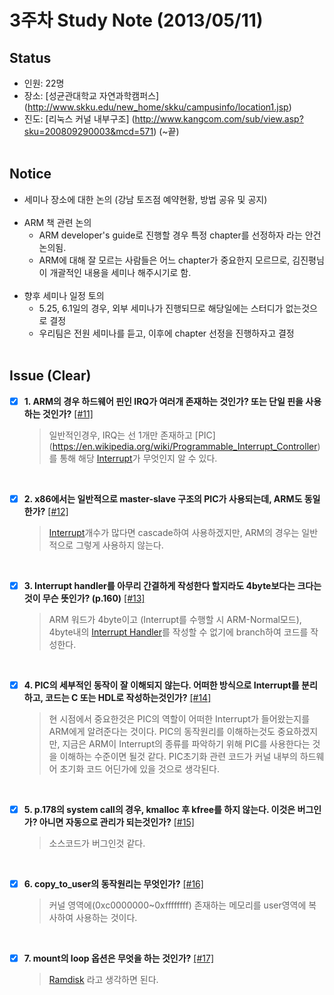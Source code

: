 # 3주차 Study Note (2013/05/11)

## Status
 - 인원: 22명
 - 장소: [성균관대학교 자연과학캠퍼스] (http://www.skku.edu/new_home/skku/campusinfo/location1.jsp)
 - 진도: [리눅스 커널 내부구조] (http://www.kangcom.com/sub/view.asp?sku=200809290003&mcd=571) (~끝) <br  /> <br  />

## Notice
 - 세미나 장소에 대한 논의 (강남 토즈점 예약현황, 방법 공유 및 공지) <br  /> <br  />
 - ARM 책 관련 논의
   - ARM developer's guide로 진행할 경우 특정 chapter를 선정하자 라는 안건 논의됨.
   - ARM에 대해 잘 모르는 사람들은 어느 chapter가 중요한지 모르므로, 김진평님이 개괄적인 내용을 세미나 해주시기로 함. <br  /> <br  />
 - 향후 세미나 일정 토의
   - 5.25, 6.1일의 경우, 외부 세미나가 진행되므로 해당일에는 스터디가 없는것으로 결정
   - 우리팀은 전원 세미나를 듣고, 이후에 chapter 선정을 진행하자고 결정  <br  /> <br  />


## Issue (Clear)
- [x] **1. ARM의 경우 하드웨어 핀인 IRQ가 여러개 존재하는 것인가? 또는 단일 핀을 사용하는 것인가?** [[#11]](https://github.com/arm10c/linux-stable/issues/11)
    > 일반적인경우, IRQ는 선 1개만 존재하고 [PIC] (https://en.wikipedia.org/wiki/Programmable_Interrupt_Controller)를 통해 해당 [Interrupt](https://en.wikipedia.org/wiki/Interrupt)가 무엇인지 알 수 있다.

  <br />
- [x] **2. x86에서는 일반적으로 master-slave 구조의 PIC가 사용되는데, ARM도 동일한가?** [[#12]](https://github.com/arm10c/linux-stable/issues/12)
    > [Interrupt](https://en.wikipedia.org/wiki/Interrupt)개수가 많다면 cascade하여 사용하겠지만, ARM의 경우는 일반적으로 그렇게 사용하지 않는다.

  <br />
- [x] **3. Interrupt handler를 아무리 간결하게 작성한다 할지라도 4byte보다는 크다는것이 무슨 뜻인가? (p.160)** [[#13]](https://github.com/arm10c/linux-stable/issues/13)
    > ARM 워드가 4byte이고 (Interrupt를 수행할 시 ARM-Normal모드), 
4byte내의 [Interrupt Handler](https://en.wikipedia.org/wiki/Interrupt_handler)를 작성할 수 없기에 branch하여 코드를 작성한다.

  <br />
- [x] **4. PIC의 세부적인 동작이 잘 이해되지 않는다. 어떠한 방식으로 Interrupt를 분리하고, 코드는 C 또는 HDL로 작성하는것인가?** 
[[#14]](https://github.com/arm10c/linux-stable/issues/14)
    > 현 시점에서 중요한것은 PIC의 역할이 어떠한 Interrupt가 들어왔는지를 ARM에게 알려준다는 것이다. PIC의 동작원리를 이해하는것도 중요하겠지만, 지금은 ARM이 Interrupt의 종류를 파악하기 위해 PIC를 사용한다는 것을 이해하는 수준이면 될것 같다. PIC초기화 관련 코드가 커널 내부의 하드웨어 초기화 코드 어딘가에 있을 것으로 생각된다. 

  <br />
- [x] **5. p.178의 system call의 경우, kmalloc 후 kfree를 하지 않는다. 이것은 버그인가? 아니면 자동으로 관리가 되는것인가?** 
[[#15]](https://github.com/arm10c/linux-stable/issues/15)
    > 소스코드가 버그인것 같다. 

  <br />
- [x] **6. copy_to_user의 동작원리는 무엇인가?** 
[[#16]](https://github.com/arm10c/linux-stable/issues/16)
    > 커널 영역에(0xc0000000~0xffffffff) 존재하는 메모리를 user영역에 복사하여 사용하는 것이다. 

  <br />
- [x] **7. mount의 loop 옵션은 무엇을 하는 것인가?** 
[[#17]](https://github.com/arm10c/linux-stable/issues/17)
    > [Ramdisk](https://en.wikipedia.org/wiki/RAM_drive) 라고 생각하면 된다.

  <br />
